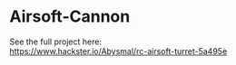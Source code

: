 # Airsoft-Cannon
See the full project here:
<br>
https://www.hackster.io/Abysmal/rc-airsoft-turret-5a495e
